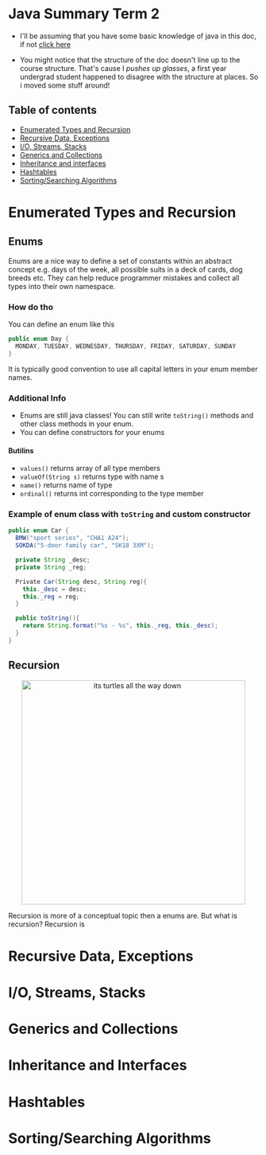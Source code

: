 # Java Summary Term 2

- I'll be assuming that you have some basic knowledge of java in this doc, if
  not [click here](cs1812-oop-1.md)

- You might notice that the structure of the doc doesn't line up to the course
  structure. That's cause I *pushes up glasses*, a first year undergrad student
  happened to disagree with the structure at places. So i moved some stuff
  around!

## Table of contents

- [Enumerated Types and Recursion](#enumerated-types-and-recursion)
- [Recursive Data, Exceptions](#recursive-data-exceptions)
- [I/O, Streams, Stacks](#io-streams-stacks)
- [Generics and Collections](#generics-and-collections)
- [Inheritance and interfaces](#inheritance-and-interfaces)
- [Hashtables](#hashtables)
- [Sorting/Searching Algorithms](#sortingsearching-algorithms)

# Enumerated Types and Recursion

## Enums
Enums are a nice way to define a set of constants within an abstract concept
e.g. days of the week, all possible suits in a deck of cards, dog breeds etc.
They can help reduce programmer mistakes and collect all types into their own
namespace.

### How do tho

You can define an enum like this

```java
public enum Day {
  MONDAY, TUESDAY, WEDNESDAY, THURSDAY, FRIDAY, SATURDAY, SUNDAY
}
```
It is typically good convention to use all capital letters in your enum member
names.

### Additional Info
- Enums are still java classes! You can still write `toString()` methods and other
class methods in your enum.
- You can define constructors for your enums 

#### Butilins
- `values()` returns array of all type members
- `valueOf(String s)` returns type with name s
- `name()` returns name of type
- `ordinal()` returns int corresponding to the type member
 
### Example of enum class with `toString` and custom constructor
```java
public enum Car {
  BMW("sport series", "CHA1 A24");
  SOKDA("5-door family car", "SK18 3XM");

  private String _desc;
  private String _reg;

  Private Car(String desc, String reg){
	this._desc = desc;
	this._reg = reg;
  }

  public toString(){
	return String.format("%s - %s", this._reg, this._desc);
  }
}
```

## Recursion
<div align="center">
	<img src="https://prateekvjoshi.files.wordpress.com/2013/10/part-1.jpg" alt="its turtles all the way down" width="450" />
</div>

Recursion is more of a conceptual topic then a enums are. But what is recursion?
Recursion is 


# Recursive Data, Exceptions

# I/O, Streams, Stacks

# Generics and Collections

# Inheritance and Interfaces

# Hashtables

# Sorting/Searching Algorithms
